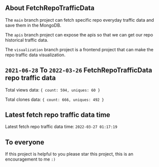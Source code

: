 ## About FetchRepoTrafficData

The `main` branch project can fetch specific repo everyday traffic data and save them in the MongoDB.

The `apis` branch project can expose the apis so that we can get our repo historical traffic data.

The `visualization` branch project is a frontend project that can make the repo traffic data visualization.

## `2021-06-28` To `2022-03-26` FetchRepoTrafficData repo traffic data

Total views data: `{ count: 594, uniques: 60 }`

Total clones data: `{ count: 666, uniques: 492 }`

## Latest fetch repo traffic data time

Latest fetch repo traffic data time: `2022-03-27 01:17:19`

## To everyone

If this project is helpful to you please star this project, this is an encouragement to me `:)`



